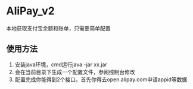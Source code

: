 # AliPay_v2
本地获取支付宝余额和账单，只需要简单配置

## 使用方法
1. 安装java环境，cmd运行java -jar xx.jar
2. 会在当前目录下生成一个配置文件，参阅控制台修改
3. 配置完成你能得到2个接口。首先你得去open.alipay.com申请appid等数据
